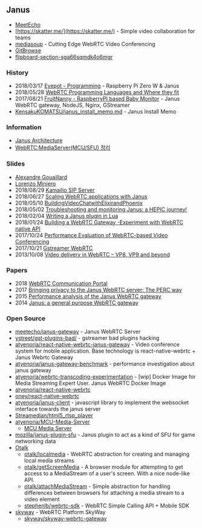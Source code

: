 ## Janus

- [MeetEcho](https://www.meetecho.com/en/)
- [https://skatter.me/](https://skatter.me/) - Simple video collaboration for teams
- [mediasoup](https://mediasoup.org/) - Cutting Edge WebRTC Video Conferencing
- [GitBrowse](https://www.gitbrowse.com/)
- [flipboard-section-sga66sqmdk4o6mgr](https://flipboard.com/section/flipboard-section-sga66sqmdk4o6mgr)


### History
- 2018/03/17 [Eyepot - Programming](https://chapelierfou.org/blog/eyepot-programming.html) - Raspberry Pi Zero W & Janus
- 2018/05/28 [WebRTC Programming Languages and Where they fit](https://bloggeek.me/webrtc-programming-languages/)
- 2017/08/21 [FruitNanny - RaspberryPI based Baby Monitor](https://ivadim.github.io/2017-08-21-fruitnanny/) - Janus WebRTC gateway, NodeJS, Nginx, GStreamer
- [KensakuKOMATSU/janus_install_memo.md](https://gist.github.com/KensakuKOMATSU/e49c5a3a933b97b39867) - Janus Install Memo


### Information
- [Janus Architecture](https://coiiee.com/blog.php?idx=10)
- [WebRTC:MediaServer(MCU/SFU) 정리](http://alnova2.tistory.com/1118)


### Slides
- [Alexandre Gouaillard](https://www.slideshare.net/alexpiwi5?utm_campaign=profiletracking&utm_medium=sssite&utm_source=ssslideview)
- [Lorenzo Miniero](https://www.slideshare.net/LorenzoMiniero?utm_campaign=profiletracking&utm_medium=sssite&utm_source=ssslideview)
- 2018/08/29 [Kamailio SIP Server](https://www.kamailio.org/events/2018-KamailioWorld/Day1/06-Alexandr.Dubovikov-Homer-7.pdf)
- 2018/06/27 [Scaling WebRTC applications with Janus](https://www.slideshare.net/LorenzoMiniero/scaling-webrtc-applications-with-janus)
- 2018/05/10 [BuildingVideoChatwithElixirandPhoenix](http://s3.amazonaws.com/erlang-conferences-production/media/files/000/000/867/original/Anil_Wadghule_-_Building_Videochat_with_Elixir.pdf?1524056998)
- 2018/05/02 [Troubleshooting and monitoring Janus: a HEPIC journey!](https://www.opensips.org/events/Summit-2018Amsterdam/assets/presentations/OpenSIPS%20Summit%202018%20-%20Lorenzo%20Miniero%20-%20Troubleshooting%20and%20monitoring%20Janus:%20a%20HEPIC%20journey!.pdf)
- 2018/02/04 [Writing a Janus plugin in Lua](https://archive.fosdem.org/2018/schedule/event/janus/attachments/slides/2469/export/events/attachments/janus/slides/2469/fosdem2018_januslua_presentation.pdf)
- 2018/01/24 [Building a WebRTC Gateway -Experiment with WebRTC native API](https://archive.fosdem.org/2018/schedule/event/webrtc_gateway/attachments/paper/2625/export/events/attachments/webrtc_gateway/paper/2625/FOSDEM_2018_Presentation.pdf)
- 2017/10/24 [Performance Evaluation of WebRTC-based Video Conferencing](http://wimnet.ee.columbia.edu/wp-content/uploads/2017/10/WebRTC-Performance.pdf)
- 2017/10/21 [Gstreamer WebRTC](https://gstreamer.freedesktop.org/data/events/gstreamer-conference/2017/Matthew%20Waters%20-%20GStreamer%20WebRTC.pdf)
- 2013/10/08 [Video delivery in WebRTC – VP8, VP9 and beyond](https://www.slideshare.net/imtcorg/7-imtc-20th-jan-linden-final)


### Papers
- 2018 [WebRTC Communication Portal](https://is.muni.cz/th/vjhke/WebRTC-Communication-Portal.pdf)
- 2017 [Bringing privacy to the Janus WebRTC server: The PERC way](https://www.researchgate.net/publication/321741303_Bringing_privacy_to_the_Janus_WebRTC_server_The_PERC_way)
- 2015 [Performance analysis of the Janus WebRTC gateway](https://www.researchgate.net/publication/300727546_Performance_analysis_of_the_Janus_WebRTC_gateway)
- 2014 [Janus: a general purpose WebRTC gateway](https://www.iris.unina.it/retrieve/handle/11588/656238/86691/iptcomm2014januscameraread)


### Open Source
- [meetecho/janus-gateway](https://github.com/meetecho/janus-gateway) - Janus WebRTC Server
- [ystreet/gst-plugins-bad/](https://github.com/ystreet/gst-plugins-bad/) - gstreamer bad plugins hacking
- [atyenoria/react-native-webrtc-janus-gateway](https://github.com/atyenoria/react-native-webrtc-janus-gateway) - Video conference system for mobile application. Base technology is react-native-webrtc + Janus Webrtc Gateway
- [atyenoria/janus-gateway-benchmark](https://github.com/atyenoria/janus-gateway-benchmark) - performance investigation about janus gateway
- [atyenoria/webrtc-transcoding-experimentation](https://github.com/atyenoria/webrtc-transcoding-experimentation) - [wip] Docker Image for Media Streaming Expert User. Janus WebRTC Docker Image
- [atyenoria/react-native-webrtc](https://github.com/atyenoria/react-native-webrtc)
- [oney/react-native-webrtc](https://github.com/oney/react-native-webrtc)
- [atyenoria/janus-client](https://github.com/atyenoria/janus-client) - javascript library to implement the websocket interface towards the janus server
- [Streamedian/html5_rtsp_player](https://github.com/Streamedian/html5_rtsp_player)
- [atyenoria/MCU-Media-Server](https://github.com/atyenoria/MCU-Media-Server) 
    - [MCU Media Server](https://sourceforge.net/projects/mcumediaserver/) 
- [mozilla/janus-plugin-sfu](https://github.com/mozilla/janus-plugin-sfu) - Janus plugin to act as a kind of SFU for game networking data
- [Otalk](https://github.com/otalk)
    - [otalk/localmedia](https://github.com/otalk/localmedia) - WebRTC abstraction for creating and managing local media streams
    - [otalk/getScreenMedia](https://github.com/otalk/getScreenMedia) - A browser module for attempting to get access to a MediaStream of a user's screen. With a nice node-like API.
    - [otalk/attachMediaStream](https://github.com/otalk/attachMediaStream) - Simple abstraction for handling differences between browsers for attaching a media stream to a video element
    - [stephenlb/webrtc-sdk](https://github.com/stephenlb/webrtc-sdk) - WebRTC Simple Calling API + Mobile SDK
- [skyway](https://github.com/skyway/) - WebRTC Platform SkyWay
    - [skyway/skyway-webrtc-gateway](https://github.com/skyway/skyway-webrtc-gateway)


